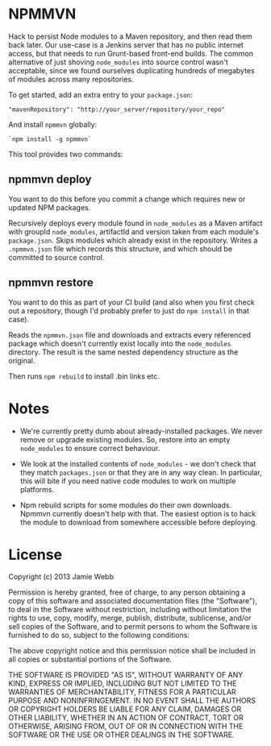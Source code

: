 NPMMVN
======

Hack to persist Node modules to a Maven repository, and then read them back
later. Our use-case is a Jenkins server that has no public internet access, but
that needs to run Grunt-based front-end builds. The common alternative of just
shoving `node_modules` into source control wasn't acceptable, since we found
ourselves duplicating hundreds of megabytes of modules across many
repositories.

To get started, add an extra entry to your `package.json`:

    "mavenRepository": "http://your_server/repository/your_repo"

And install `npmmvn` globally:

    `npm install -g npmmvn`

This tool provides two commands:

npmmvn deploy
-------------

You want to do this before you commit a change which requires new or updated
NPM packages.

Recursively deploys every module found in `node_modules` as a Maven artifact
with groupId `node_modules`, artifactId and version taken from each module's
`package.json`. Skips modules which already exist in the repository. Writes a
`.npmmvn.json` file which records this structure, and which should be committed
to source control.

npmmvn restore
--------------

You want to do this as part of your CI build (and also when you first check out
a repository, though I'd probably prefer to just do `npm install` in that
case).

Reads the `npmmvn.json` file and downloads and extracts every referenced
package which doesn't currently exist locally into the `node_modules`
directory. The result is the same nested dependency structure as the original.

Then runs `npm rebuild` to install .bin links etc.

Notes
=====

* We're currently pretty dumb about already-installed packages. We never remove
or upgrade existing modules. So, restore into an empty `node_modules` to
ensure correct behaviour.

* We look at the installed contents of `node_modules` - we don't check that
they match `packages.json` or that they are in any way clean. In particular,
this will bite if you need native code modules to work on multiple platforms.

* Npm rebuild scripts for some modules do their own downloads. Npmmvn currently
doesn't help with that. The easiest option is to hack the module to download
from somewhere accessible before deploying.

License
=======

Copyright (c) 2013 Jamie Webb

Permission is hereby granted, free of charge, to any person obtaining a copy
of this software and associated documentation files (the "Software"), to deal
in the Software without restriction, including without limitation the rights
to use, copy, modify, merge, publish, distribute, sublicense, and/or sell
copies of the Software, and to permit persons to whom the Software is
furnished to do so, subject to the following conditions:

The above copyright notice and this permission notice shall be included in
all copies or substantial portions of the Software.

THE SOFTWARE IS PROVIDED "AS IS", WITHOUT WARRANTY OF ANY KIND, EXPRESS OR
IMPLIED, INCLUDING BUT NOT LIMITED TO THE WARRANTIES OF MERCHANTABILITY,
FITNESS FOR A PARTICULAR PURPOSE AND NONINFRINGEMENT. IN NO EVENT SHALL THE
AUTHORS OR COPYRIGHT HOLDERS BE LIABLE FOR ANY CLAIM, DAMAGES OR OTHER
LIABILITY, WHETHER IN AN ACTION OF CONTRACT, TORT OR OTHERWISE, ARISING FROM,
OUT OF OR IN CONNECTION WITH THE SOFTWARE OR THE USE OR OTHER DEALINGS IN
THE SOFTWARE.
